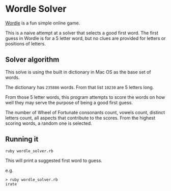 # Wordle Solver

[Wordle](https://www.powerlanguage.co.uk/wordle/) is a fun simple online game.

This is a naive attempt at a solver that selects a good first word. The first guess in Wordle is for a 5 letter word, but no clues are provided for letters or positions of letters.

## Solver algorithm

This solve is using the built in dictionary in Mac OS as the base set of words.

The dictionary has `235886` words. From that list `10230` are 5 letters long.

From those 5 letter words, this program attempts to score the words on how well they may serve the purpose of being a good first guess.

The number of Wheel of Fortunate consonants count, vowels count, distinct letters count, all aspects that contribute to the scores. From the highest scoring words, a random one is selected.

## Running it

`ruby wordle_solver.rb`

This will print a suggested first word to guess.

e.g.

```
> ruby wordle_solver.rb
irate
```

